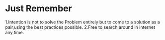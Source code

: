 # Just Remember

1.Intention is not to solve the Problem entirely but to come to a solution as a pair,using the best practices possible.
2.Free to search around in internet any time.
